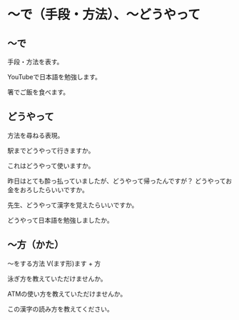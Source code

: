 # 〜で（手段・方法）、〜どうやって
## 〜で
手段・方法を表す。

YouTubeで日本語を勉強します。

箸でご飯を食べます。

## どうやって
方法を尋ねる表現。

駅までどうやって行きますか。

これはどうやって使いますか。

昨日はとても酔っ払っていましたが、どうやって帰ったんですが？
どうやってお金をおろしたらいいですか。

先生、どうやって漢字を覚えたらいいですか。

どうやって日本語を勉強しましたか。

## 〜方（かた）
〜をする方法
V(ます形)ます + 方

泳ぎ方を教えていただけませんか。

ATMの使い方を教えていただけませんか。

この漢字の読み方を教えてください。

